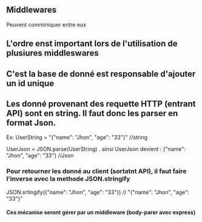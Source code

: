 ## Middlewares

Peuvent comminiquer entre eux

## L'ordre enst important lors de l'utilisation de plusiures middleswares

## C'est la base de donné est responsable d'ajouter un id unique

## Les donné provenant des requette HTTP (entrant API) sont en string. Il faut donc les parser en format Json.

Ex: UserString = "{"name": "Jhon", "age": "33"}" //string

UserJson = JSON.parse(UserString) . ainsi UserJson devient : {"name": "Jhon", "age": "33"} //Json

### Pour retourner les donné au client (sortatnt API), il faut faire l'inverse avec la methode JSON.stringify

JSON.srtingify({"name": "Jhon", "age": "33"}) // "{"name": "Jhon", "age": "33"}"

#### Ces mécanise seront gérer par un middleware (body-parer avec express)
